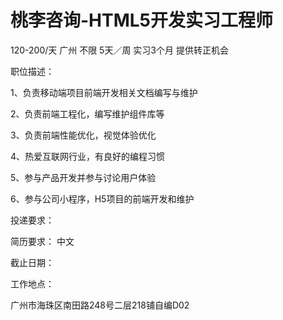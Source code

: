 # 桃李咨询-HTML5开发实习工程师

120-200/天 广州 不限 5天／周 实习3个月 提供转正机会

职位描述：

1、负责移动端项目前端开发相关文档编写与维护

2、负责前端工程化，编写维护组件库等

3、负责前端性能优化，视觉体验优化

4、热爱互联网行业，有良好的编程习惯

5、参与产品开发并参与讨论用户体验

6、参与公司小程序，H5项目的前端开发和维护

投递要求：

简历要求： 中文

截止日期：

工作地点：

广州市海珠区南田路248号二层218铺自编D02
